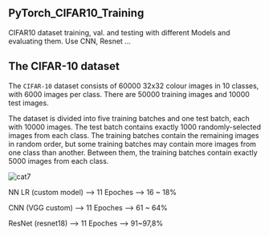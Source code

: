 ## PyTorch_CIFAR10_Training
CIFAR10 dataset training, val. and testing with different Models and evaluating them. Use CNN, Resnet ...


## The CIFAR-10 dataset

The `CIFAR-10` dataset consists of 60000 32x32 colour images in 10 classes, with 6000 images per class. There are 50000 training images and 10000 test images.  
  
The dataset is divided into five training batches and one test batch, each with 10000 images. The test batch contains exactly 1000 randomly-selected images from each class. The training batches contain the remaining images in random order, but some training batches may contain more images from one class than another. Between them, the training batches contain exactly 5000 images from each class.


![cat7](https://github.com/zero-suger/PyTorch_CIFAR10-MNIST-datasets_Training_Testing/assets/63332872/485b28a2-4ca9-4dc5-afdf-55070ce29ead)



NN LR (custom model) --> 11 Epoches  --> 16 ~ 18%

CNN (VGG custom) --> 11 Epoches  --> 61 ~ 64%

ResNet (resnet18) --> 11 Epoches  --> 91~97,8%
